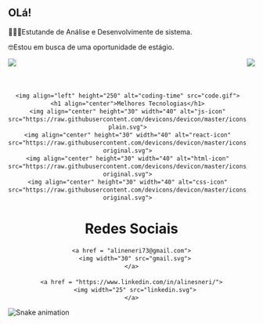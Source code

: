 ## OLá!
👩🏽‍💻Estutande de Análise e Desenvolvimente de sistema.  

🤓Estou em busca de uma oportunidade de estágio.

<div>
  
  <img  height="180em" src="https://github-readme-stats.vercel.app/api?username=AlineNeri&show_icons=true&theme=great-gatsby&include_all_commits=true&count_private=true"/>
  <img align="right" height="180em" src="https://github-readme-stats.vercel.app/api/top-langs/?username=Alineneri&layout=compact&langs_count=16&theme=great-gatsby"/>

</div>
<br>

<div  align="center"> 
  <div style="display: inline_block"><br>

    <img align="left" height="250" alt="coding-time" src="code.gif">
    <h1 align="center">Melhores Tecnologias</h1>
    <img align="center" height="30" width="40" alt="js-icon"  src="https://raw.githubusercontent.com/devicons/devicon/master/icons/javascript/javascript-plain.svg">
    <img align="center" height="30" width="40" alt="react-icon" src="https://raw.githubusercontent.com/devicons/devicon/master/icons/react/react-original.svg">
    <img align="center" height="30" width="40" alt="html-icon" src="https://raw.githubusercontent.com/devicons/devicon/master/icons/html5/html5-original.svg">
    <img align="center" height="30" width="40" alt="css-icon" src="https://raw.githubusercontent.com/devicons/devicon/master/icons/css3/css3-original.svg">
    
   </div>
    
  
  <h1 align="center">Redes Sociais</h1>

    <a href = "alineneri73@gmail.com">
      <img width="30" src="gmail.svg">
    </a>

    <a href = "https://www.linkedin.com/in/alinesneri/">
      <img width="25" src="linkedin.svg">
    </a>
    
   

</div>
  
![Snake animation](https://github.com/LuigiGF/LuigiGF/blob/output/github-contribution-grid-snake.svg)

